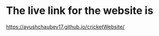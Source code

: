 <h1>The live link for the website is</h1>

<u style="hover:color:red">https://ayushchaubey17.github.io/cricketWebsite/</u>

